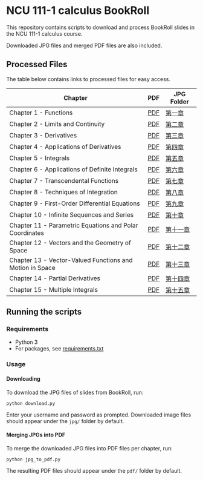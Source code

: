 # NCU 111-1 calculus BookRoll

This repository contains scripts to download and process BookRoll slides
in the NCU 111-1 calculus course.

Downloaded JPG files and merged PDF files are also included.

## Processed Files

The table below contains links to processed files for easy access.

| Chapter                                              | PDF          | JPG Folder      |
|------------------------------------------------------|--------------|-----------------|
| Chapter 1 - Functions                                    | [PDF][Ch1PDF]  | [第一章][Ch1JPG]   |
| Chapter 2 - Limits and Continuity                        | [PDF][Ch2PDF]  | [第二章][Ch2JPG]   |
| Chapter 3 - Derivatives                                  | [PDF][Ch3PDF]  | [第三章][Ch3JPG]   |
| Chapter 4 - Applications of Derivatives                  | [PDF][Ch4PDF]  | [第四章][Ch4JPG]   |
| Chapter 5 - Integrals                                    | [PDF][Ch5PDF]  | [第五章][Ch5JPG]   |
| Chapter 6 - Applications of Definite Integrals           | [PDF][Ch6PDF]  | [第六章][Ch6JPG]   |
| Chapter 7 - Transcendental Functions                     | [PDF][Ch7PDF]  | [第七章][Ch7JPG]   |
| Chapter 8 - Techniques of Integration                    | [PDF][Ch8PDF]  | [第八章][Ch8JPG]   |
| Chapter 9 - First-Order Differential Equations           | [PDF][Ch9PDF]  | [第九章][Ch9JPG]   |
| Chapter 10 - Infinite Sequences and Series               | [PDF][Ch10PDF] | [第十章][Ch10JPG]  |
| Chapter 11 - Parametric Equations and Polar Coordinates  | [PDF][Ch11PDF] | [第十一章][Ch11JPG] |
| Chapter 12 - Vectors and the Geometry of Space           | [PDF][Ch12PDF] | [第十二章][Ch12JPG] |
| Chapter 13 - Vector-Valued Functions and Motion in Space | [PDF][Ch13PDF] | [第十三章][Ch13JPG] |
| Chapter 14 - Partial Derivatives                         | [PDF][Ch14PDF] | [第十四章][Ch14JPG] |
| Chapter 15 - Multiple Integrals                          | [PDF][Ch15PDF] | [第十五章][Ch15JPG] |

[Ch1PDF]: pdf/Chapter%201%20-%20Functions.pdf
[Ch2PDF]: pdf/Chapter%202%20-%20Limits%20and%20Continuity.pdf
[Ch3PDF]: pdf/Chapter%203%20-%20Derivatives.pdf
[Ch4PDF]: pdf/Chapter%204%20-%20Applications%20of%20Derivatives.pdf
[Ch5PDF]: pdf/Chapter%205%20-%20Integrals.pdf
[Ch6PDF]: pdf/Chapter%206%20-%20Applications%20of%20Definite%20Integrals.pdf
[Ch7PDF]: pdf/Chapter%207%20-%20Transcendental%20Functions.pdf
[Ch8PDF]: pdf/Chapter%208%20-%20Techniques%20of%20Integration.pdf
[Ch9PDF]: pdf/Chapter%209%20-%20First-Order%20Differential%20Equations.pdf
[Ch10PDF]: pdf/Chapter%2010%20-%20Infinite%20Sequences%20and%20Series.pdf
[Ch11PDF]: pdf/Chapter%2011%20-%20Parametric%20Equations%20and%20Polar%20Coordinates.pdf
[Ch12PDF]: pdf/Chapter%2012%20-%20Vectors%20and%20the%20Geometry%20of%20Space.pdf
[Ch13PDF]: pdf/Chapter%2013%20-%20Vector-Valued%20Functions%20and%20Motion%20in%20Space.pdf
[Ch14PDF]: pdf/Chapter%2014%20-%20Partial%20Derivatives.pdf
[Ch15PDF]: pdf/Chapter%2015%20-%20Multiple%20Integrals.pdf
[Ch1JPG]: jpg/第一章/
[Ch2JPG]: jpg/第二章/
[Ch3JPG]: jpg/第三章/
[Ch4JPG]: jpg/第四章/
[Ch5JPG]: jpg/第五章/
[Ch6JPG]: jpg/第六章/
[Ch7JPG]: jpg/第七章/
[Ch8JPG]: jpg/第八章/
[Ch9JPG]: jpg/第九章/
[Ch10JPG]: jpg/第十章/
[Ch11JPG]: jpg/第十一章/
[Ch12JPG]: jpg/第十二章/
[Ch13JPG]: jpg/第十三章/
[Ch14JPG]: jpg/第十四章/
[Ch15JPG]: jpg/第十五章/

## Running the scripts

### Requirements

- Python 3
- For packages, see [requirements.txt](requirements.txt)

### Usage

#### Downloading

To download the JPG files of slides from BookRoll, run:

```shell
python download.py
```

Enter your username and password as prompted. Downloaded image files should
appear under the `jpg/` folder by default.

#### Merging JPGs into PDF

To merge the downloaded JPG files into PDF files per chapter, run:

```shell
python jpg_to_pdf.py
```

The resulting PDF files should appear under the `pdf/` folder by default.
